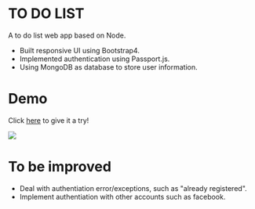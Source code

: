 # TO DO LIST
A to do list web app based on Node.

+ Built responsive UI using Bootstrap4.
+ Implemented authentication using Passport.js.
+ Using MongoDB as database to store user information.

# Demo
Click [here](https://radiant-anchorage-50325.herokuapp.com/) to give it a try!


![](demo.gif)

# To be improved
+ Deal with authentiation error/exceptions, such as "already registered".
+ Implement authentiation with other accounts such as facebook.


